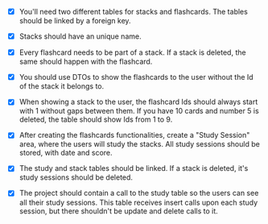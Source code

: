 
- [x] You'll need two different tables for stacks and flashcards. The tables
should be linked by a foreign key.
- [x] Stacks should have an unique name.
- [x] Every flashcard needs to be part of a stack. If a stack is deleted, the
same should happen with the flashcard.
- [x] You should use DTOs to show the flashcards to the user without the Id
of the stack it belongs to.
- [x] When showing a stack to the user, the flashcard Ids should always start
with 1 without gaps between them. If you have 10 cards and number 5 is deleted,
the table should show Ids from 1 to 9.
- [x] After creating the flashcards functionalities, create a "Study Session"
area, where the users will study the stacks. All study sessions should be
stored, with date and score.
- [x] The study and stack tables should be linked. If a stack is deleted, it's
study sessions should be deleted.
- [x] The project should contain a call to the study table so the users can see
all their study sessions. This table receives insert calls upon each study
session, but there shouldn't be update and delete calls to it.

